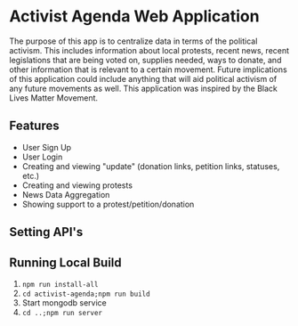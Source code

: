 # Activist Agenda Web Application
The purpose of this app is to centralize data in terms of the political activism. This includes information about local protests, recent news, recent legislations that are being voted on, supplies needed, ways to donate, and other information that is relevant to a certain movement. Future implications of this application could include anything that will aid political activism of any future movements as well. This application was inspired by the Black Lives Matter Movement.

## Features

* User Sign Up
* User Login
* Creating and viewing "update" (donation links, petition links, statuses, etc.)
* Creating and viewing protests
* News Data Aggregation
* Showing support to a protest/petition/donation

## Setting API's

## Running Local Build
1. `npm run install-all`
2. `cd activist-agenda;npm run build`
3. Start mongodb service
4. `cd ..;npm run server`
